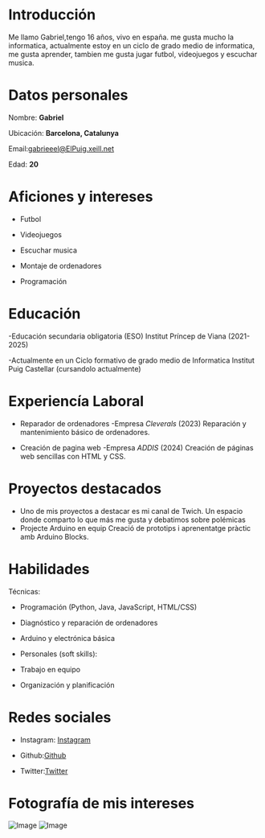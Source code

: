 # Introducción
Me llamo Gabriel,tengo 16 años, vivo en españa. me gusta mucho la informatica, actualmente estoy en un ciclo de grado medio de informatica, me gusta aprender, tambien me gusta jugar futbol, videojuegos y escuchar musica.

# **Datos personales**

Nombre: **Gabriel**

Ubicación: **Barcelona, Catalunya**

Email:gabrieeel@ElPuig.xeill.net

Edad: **20**

# **Aficiones y intereses**
- Futbol

- Videojuegos

- Escuchar musica

- Montaje de ordenadores

- Programación

# **Educación**
-Educación secundaria obligatoria (ESO)
Institut Príncep de Viana (2021-2025)

-Actualmente en un Ciclo formativo de grado medio de Informatica
Institut Puig Castellar (cursandolo actualmente)

# **Experiencía Laboral**
 - Reparador de ordenadores
   -Empresa *Cleverals* (2023)
 Reparación y mantenimiento básico de ordenadores.
 
 - Creación de pagina web
   -Empresa *ADDIS* (2024)
   Creación de páginas web sencillas con HTML y CSS.

# **Proyectos destacados**
- Uno de mis proyectos a destacar es mi canal de Twich.
  Un espacio donde comparto lo que más me gusta y debatimos sobre polémicas
- Projecte Arduino en equip
Creació de prototips i aprenentatge pràctic amb Arduino Blocks.

# **Habilidades**
Técnicas:
- Programación (Python, Java, JavaScript, HTML/CSS)
- Diagnóstico y reparación de ordenadores
- Arduino y electrónica básica

- Personales (soft skills):
- Trabajo en equipo
- Organización y planificación

# **Redes sociales**
- Instagram: [Instagram](https://www.instagram.com/Gabriel16736l/)

- Github:[Github](https://github.com/GABRIELL410/Gabriel/edit/main/README.md)

- Twitter:[Twitter](https://x.com/gabriel222103/)

# **Fotografía de mis intereses**
![Image](https://github.com/user-attachments/assets/39715582-a490-4bcc-a452-5fb09bb85cfa)
![Image](https://github.com/user-attachments/assets/b48f4115-1ff1-44ff-af2c-f2d88d0a2a77)
